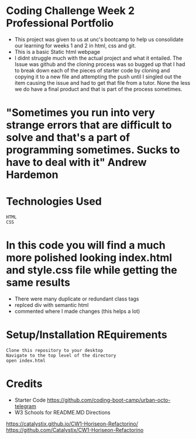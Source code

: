 # Coding Challenge Week 2 Professional Portfolio
<!-- edit this form to match a readme related to this project -->

* This project was given to us at unc's bootcamp to help us consolidate our learning for weeks 1 and 2 in html, css and git. 
* This is a basic Static html webpage
* I didnt struggle much with the actual project and what it entailed. The Issue was github and the cloning process was so bugged up that I had to break down each of the pieces of starter code by cloning and copying it to a new file and attempting the push until I singled out the item causing the issue and had to get that file from a tutor. 
None the less we do have a final product and that is part of the process sometimes.

# "Sometimes you run into very strange errors that are difficult to solve and that's a part of programming sometimes. Sucks to have to deal with it" Andrew Hardemon


# Technologies Used
    HTML
    CSS

# In this code you will find a much more polished looking index.html and style.css file while getting the same results
 * There were many duplicate or redundant class tags
 * replced div with semantic html 
 * commented where I made changes (this helps a lot)

# Setup/Installation REquirements
    Clone this repository to your desktop
    Navigate to the top level of the directory
    open index.html

# Credits
 * Starter Code https://github.com/coding-boot-camp/urban-octo-telegram
 * W3 Schools for README.MD Directions

 https://catalystix.github.io/CW1-Horiseon-Refactorino/
 https://github.com/Catalystix/CW1-Horiseon-Refactorino

